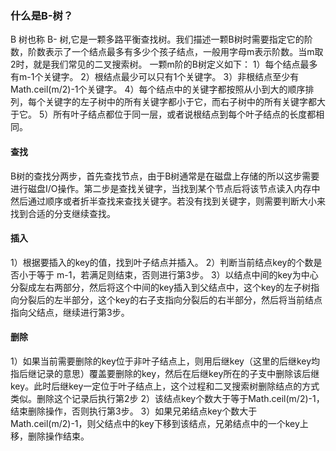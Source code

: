 ### 什么是B-树？

B 树也称 B- 树,它是一颗多路平衡查找树。我们描述一颗B树时需要指定它的阶数，阶数表示了一个结点最多有多少个孩子结点，一般用字母m表示阶数。当m取2时，就是我们常见的二叉搜索树。
一颗m阶的B树定义如下：
1）每个结点最多有m-1个关键字。
2）根结点最少可以只有1个关键字。
3）非根结点至少有 Math.ceil(m/2)-1个关键字。
4）每个结点中的关键字都按照从小到大的顺序排列，每个关键字的左子树中的所有关键字都小于它，而右子树中的所有关键字都大于它。
5）所有叶子结点都位于同一层，或者说根结点到每个叶子结点的长度都相同。

#### 查找
B树的查找分两步，首先查找节点，由于B树通常是在磁盘上存储的所以这步需要进行磁盘I/O操作。第二步是查找关键字，当找到某个节点后将该节点读入内存中然后通过顺序或者折半查找来查找关键字。若没有找到关键字，则需要判断大小来找到合适的分支继续查找。

#### 插入
1）根据要插入的key的值，找到叶子结点并插入。
2）判断当前结点key的个数是否小于等于 m-1，若满足则结束，否则进行第3步。
3）以结点中间的key为中心分裂成左右两部分，然后将这个中间的key插入到父结点中，这个key的左子树指向分裂后的左半部分，这个key的右子支指向分裂后的右半部分，然后将当前结点指向父结点，继续进行第3步。

#### 删除
1）如果当前需要删除的key位于非叶子结点上，则用后继key（这里的后继key均指后继记录的意思）覆盖要删除的key，然后在后继key所在的子支中删除该后继key。此时后继key一定位于叶子结点上，这个过程和二叉搜索树删除结点的方式类似。删除这个记录后执行第2步
2）该结点key个数大于等于Math.ceil(m/2)-1，结束删除操作，否则执行第3步。
3）如果兄弟结点key个数大于Math.ceil(m/2)-1，则父结点中的key下移到该结点，兄弟结点中的一个key上移，删除操作结束。
